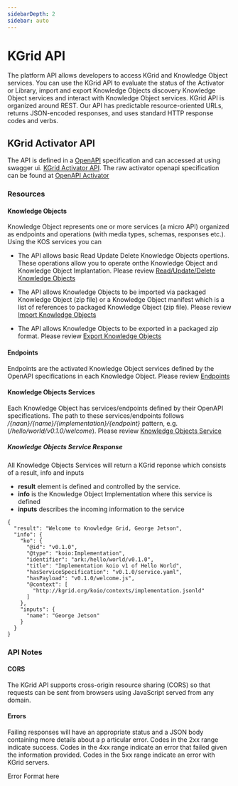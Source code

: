 ```yaml
---
sidebarDepth: 2
sidebar: auto
---
```


# KGrid API

The platform API allows developers to access KGrid and Knowledge Object services.
You can use the KGrid API to evaluate the status of the Activator or Library, import and export Knowledge Objects
discovery Knowledge Object services and interact with Knowledge Object services.
KGrid API is organized around REST. Our API has predictable resource-oriented URLs,
returns JSON-encoded responses, and uses standard HTTP response codes and verbs.


## KGrid Activator API
The API is defined in a [OpenAPI](https://github.com/OAI/OpenAPI-Specification) specification and can accessed at using swagger ui.
[KGrid Activator API](/guides/swagger).  The raw activator openapi specification can be found at [OpenAPI Activator](https://kgrid.org/guides/openapi/openapi_activator_1.0.0.yaml)

### Resources

#### Knowledge Objects
Knowledge Object represents one or more services (a micro API) organized as endpoints
and operations (with media types, schemas, responses etc.).  Using the KOS services you can

- The API allows basic Read Update Delete Knowledge Objects opertions.  These
operations allow you to operate onthe Knowledge Object and Knowledge Object Implantation.
Please review <a href="/guides/swagger/#/Knowledge%20Object%20Read%2FUpdate%2FDelete" target="_blank">Read/Update/Delete Knowledge Objects</a>

- The API allows Knowledge Objects to be imported via packaged Knowledge Object (zip file) or a
Knowledge Object manifest which is a list of references to packaged Knowledge Object (zip file).
Please review <a href="/guides/swagger/#/KGrid%20Activator%20Server" target="_blank">Import Knowledge Objects</a>

- The API allows Knowledge Objects to be exported in a packaged zip format.
Please review <a href="/guides/swagger/#/Knowledge%20Object%20Export" target="_blank" >Export Knowledge Objects</a>


#### Endpoints
Endpoints are the activated Knowledge Object services defined by the OpenAPI
specifications in each Knowledge Object.  Please review <a href="/guides/swagger/#/Knowledge%20Object%20Endpoint" target="_blank" >Endpoints</a>

#### Knowledge Objects Services
Each Knowledge Object has services/endpoints defined by their OpenAPI specifications. The path
to these services/endpoints follows _/{naan}/{name}/{implementation}/{endpoint}_ pattern, e.g. (_/hello/world/v0.1.0/welcome_).
Please review <a href="/guides/swagger/#/Knowledge%20Object%20Endpoint/serverendpoint" target="_blank" >Knowledge Objects Service</a>

##### Knowledge Objects Service Response
All Knowledge Objects Services will return a KGrid reponse which consists of
a result, info and inputs

- **result** element is defined and controlled by the service.
- **info** is the Knowledge Object Implementation where this service is defined
- **inputs** describes the incoming information to the service


```
{
  "result": "Welcome to Knowledge Grid, George Jetson",
  "info": {
    "ko": {
      "@id": "v0.1.0",
      "@type": "koio:Implementation",
      "identifier": "ark:/hello/world/v0.1.0",
      "title": "Implementation koio v1 of Hello World",
      "hasServiceSpecification": "v0.1.0/service.yaml",
      "hasPayload": "v0.1.0/welcome.js",
      "@context": [
        "http://kgrid.org/koio/contexts/implementation.jsonld"
      ]
    },
    "inputs": {
      "name": "George Jetson"
    }
  }
}

```

### API Notes

#### CORS
The KGrid API supports cross-origin resource sharing (CORS) so that requests can be sent from browsers
using JavaScript served from any domain.

#### Errors
Failing responses will have an appropriate status and a JSON body containing more details about a p
articular error. Codes in the 2xx range indicate success. Codes in the 4xx range indicate
an error that failed given the information provided. Codes in the 5xx range indicate an error with KGrid servers.

Error Format here
